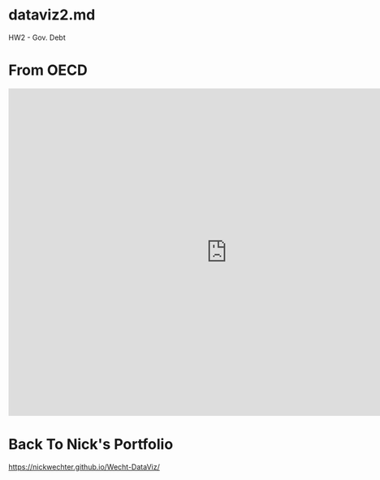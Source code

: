 # dataviz2.md
HW2 - Gov. Debt

# From OECD
<iframe src="https://data.oecd.org/chart/69GY" width="860" height="645" style="border: 0" mozallowfullscreen="true" webkitallowfullscreen="true" allowfullscreen="true"><a href="https://data.oecd.org/chart/69GY" target="_blank">OECD Chart: General government debt, Total, % of GDP, Annual, 2016</a></iframe>

# Back To Nick's Portfolio
https://nickwechter.github.io/Wecht-DataViz/

